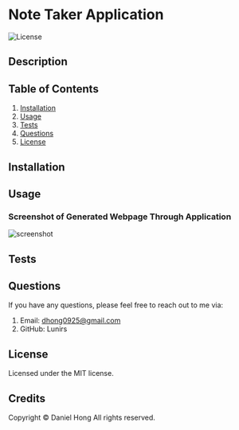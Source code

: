 # Note Taker Application

![License](https://img.shields.io/badge/license-MIT-blue.svg)

## Description

## Table of Contents

1. [Installation](#installation)
2. [Usage](#usage)
3. [Tests](#tests)
4. [Questions](#questions)
5. [License](#license)

## Installation

## Usage

### Screenshot of Generated Webpage Through Application

![screenshot]()

## Tests

## Questions

If you have any questions, please feel free to reach out to me via:

1. Email: dhong0925@gmail.com
2. GitHub: Lunirs

## License

Licensed under the MIT license.

## Credits

Copyright © Daniel Hong All rights reserved.
